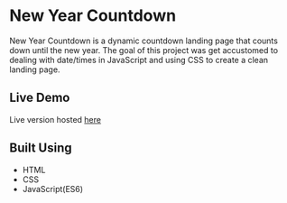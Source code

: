 # New Year Countdown

New Year Countdown is a dynamic countdown landing page that counts down until the new year. The goal of this project was get accustomed to dealing with date/times in JavaScript and using CSS to create a clean landing page.

## Live Demo

Live version hosted [here]()

## Built Using

- HTML
- CSS
- JavaScript(ES6)
